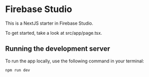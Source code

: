 # Firebase Studio

This is a NextJS starter in Firebase Studio.

To get started, take a look at src/app/page.tsx.

## Running the development server

To run the app locally, use the following command in your terminal:
```bash
npm run dev
```
